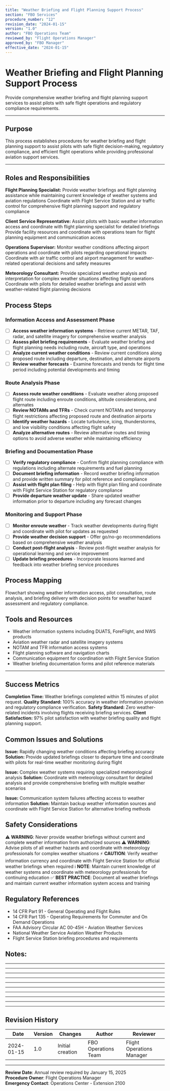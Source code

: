 ```yaml
---
title: "Weather Briefing and Flight Planning Support Process"
section: "FBO Services"
procedure_number: "12"
revision_date: "2024-01-15"
version: "1.0"
author: "FBO Operations Team"
reviewed_by: "Flight Operations Manager"
approved_by: "FBO Manager"
effective_date: "2024-01-15"
---
```


# Weather Briefing and Flight Planning Support Process

Provide comprehensive weather briefing and flight planning support services to assist pilots with safe flight operations and regulatory compliance requirements.

_____________________________________________________________________________________________

## Purpose

This process establishes procedures for weather briefing and flight planning support to assist pilots with safe flight decision-making, regulatory compliance, and efficient flight operations while providing professional aviation support services.

_____________________________________________________________________________________________

## Roles and Responsibilities

**Flight Planning Specialist:**
Provide weather briefings and flight planning assistance while maintaining current knowledge of weather systems and aviation regulations
Coordinate with Flight Service Station and air traffic control for comprehensive flight planning support and regulatory compliance

**Client Service Representative:**
Assist pilots with basic weather information access and coordinate with flight planning specialist for detailed briefings
Provide facility resources and coordinate with operations team for flight planning equipment and communication access

**Operations Supervisor:**
Monitor weather conditions affecting airport operations and coordinate with pilots regarding operational impacts
Coordinate with air traffic control and airport management for weather-related operational decisions and safety measures

**Meteorology Consultant:**
Provide specialized weather analysis and interpretation for complex weather situations affecting flight operations
Coordinate with pilots for detailed weather briefings and assist with weather-related flight planning decisions

## Process Steps

### Information Access and Assessment Phase
- [ ] **Access weather information systems** - Retrieve current METAR, TAF, radar, and satellite imagery for comprehensive weather analysis
- [ ] **Assess pilot briefing requirements** - Evaluate weather briefing and flight planning needs including route, aircraft type, and operations
- [ ] **Analyze current weather conditions** - Review current conditions along proposed route including departure, destination, and alternate airports
- [ ] **Review weather forecasts** - Examine forecasts and trends for flight time period including potential developments and timing

### Route Analysis Phase
- [ ] **Assess route weather conditions** - Evaluate weather along proposed flight route including enroute conditions, altitude considerations, and alternates
- [ ] **Review NOTAMs and TFRs** - Check current NOTAMs and temporary flight restrictions affecting proposed route and destination airports
- [ ] **Identify weather hazards** - Locate turbulence, icing, thunderstorms, and low visibility conditions affecting flight safety
- [ ] **Analyze alternative routes** - Review alternative routes and timing options to avoid adverse weather while maintaining efficiency

### Briefing and Documentation Phase
- [ ] **Verify regulatory compliance** - Confirm flight planning compliance with regulations including alternate requirements and fuel planning
- [ ] **Document briefing information** - Record weather briefing information and provide written summary for pilot reference and compliance
- [ ] **Assist with flight plan filing** - Help with flight plan filing and coordinate with Flight Service Station for regulatory compliance
- [ ] **Provide departure weather update** - Share updated weather information prior to departure including any forecast changes

### Monitoring and Support Phase
- [ ] **Monitor enroute weather** - Track weather developments during flight and coordinate with pilot for updates as requested
- [ ] **Provide weather decision support** - Offer go/no-go recommendations based on comprehensive weather analysis
- [ ] **Conduct post-flight analysis** - Review post-flight weather analysis for operational learning and service improvement
- [ ] **Update briefing procedures** - Incorporate lessons learned and feedback into weather briefing service procedures

## Process Mapping

Flowchart showing weather information access, pilot consultation, route analysis, and briefing delivery with decision points for weather hazard assessment and regulatory compliance.

## Tools and Resources

- Weather information systems including DUATS, ForeFlight, and NWS products
- Aviation weather radar and satellite imagery systems
- NOTAM and TFR information access systems
- Flight planning software and navigation charts
- Communication equipment for coordination with Flight Service Station
- Weather briefing documentation forms and pilot reference materials

_____________________________________________________________________________________________

## Success Metrics

**Completion Time:** Weather briefings completed within 15 minutes of pilot request.
**Quality Standard:** 100% accuracy in weather information provision and regulatory compliance verification.
**Safety Standard:** Zero weather-related incidents involving flights receiving briefing services.
**Client Satisfaction:** 97% pilot satisfaction with weather briefing quality and flight planning support.

## Common Issues and Solutions

**Issue:** Rapidly changing weather conditions affecting briefing accuracy
**Solution:** Provide updated briefings closer to departure time and coordinate with pilots for real-time weather monitoring during flight

**Issue:** Complex weather systems requiring specialized meteorological analysis
**Solution:** Coordinate with meteorology consultant for detailed analysis and provide comprehensive briefing with multiple weather scenarios

**Issue:** Communication system failures affecting access to weather information
**Solution:** Maintain backup weather information sources and coordinate with Flight Service Station for alternative briefing methods

## Safety Considerations
⚠️ **WARNING**: Never provide weather briefings without current and complete weather information from authorized sources
⚠️ **WARNING**: Advise pilots of all weather hazards and coordinate with meteorology professionals for complex weather situations
⚡ **CAUTION**: Verify weather information currency and coordinate with Flight Service Station for official weather briefings when required
ℹ️ **NOTE**: Maintain current knowledge of weather systems and coordinate with meteorology professionals for continuing education
✅ **BEST PRACTICE**: Document all weather briefings and maintain current weather information system access and training

## Regulatory References
- 14 CFR Part 91 - General Operating and Flight Rules
- 14 CFR Part 135 - Operating Requirements for Commuter and On Demand Operations
- FAA Advisory Circular AC 00-45H - Aviation Weather Services
- National Weather Service Aviation Weather Products
- Flight Service Station briefing procedures and requirements

## Notes:
___________________________________________________________________________________
___________________________________________________________________________________
___________________________________________________________________________________
___________________________________________________________________________________
___________________________________________________________________________________
___________________________________________________________________________________
___________________________________________________________________________________
___________________________________________________________________________________
___________________________________________________________________________________
___________________________________________________________________________________

## Revision History
| Date | Version | Changes | Author | Reviewer |
|---|---|---|-----|----|
| 2024-01-15 | 1.0 | Initial creation | FBO Operations Team | Flight Operations Manager |

---
**Review Date**: Annual review required by January 15, 2025  
**Procedure Owner**: Flight Operations Manager  
**Emergency Contact**: Operations Center - Extension 2100
